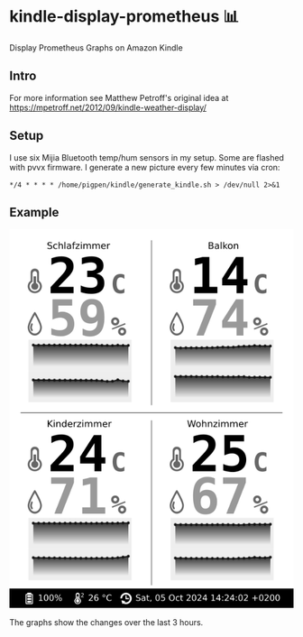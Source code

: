 # kindle-display-prometheus :bar_chart:
Display Prometheus Graphs on Amazon Kindle

## Intro

For more information see Matthew Petroff's original idea at https://mpetroff.net/2012/09/kindle-weather-display/

## Setup

I use six Mijia Bluetooth temp/hum sensors in my setup. Some are flashed with pvvx firmware.
I generate a new picture every few minutes via cron: 

```
*/4 * * * * /home/pigpen/kindle/generate_kindle.sh > /dev/null 2>&1
```

## Example
![Kindle Example](https://github.com/mreymann/kindle-display-munin/blob/master/example.png)

The graphs show the changes over the last 3 hours.
